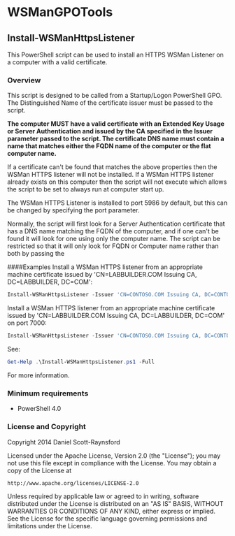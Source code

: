 WSManGPOTools
==========

## Install-WSManHttpsListener
This PowerShell script can be used to install an HTTPS WSMan Listener on a computer with a valid certificate.

### Overview
This script is designed to be called from a Startup/Logon PowerShell GPO. The Distinguished Name of the certificate issuer must be passed to the script.

**The computer MUST have a valid certificate with an Extended Key Usage or Server Authentication and issued by the CA specified in the Issuer parameter passed to the script. The certificate DNS name must contain a name that matches either the FQDN name of the computer or the flat computer name.**

If a certificate can't be found that matches the above properties then the WSMan HTTPS listener will not be installed. If a WSMan HTTPS listener already exists on this computer then the script will not execute which allows the script to be set to always run at computer start up.

The WSMan HTTPS Listener is installed to port 5986 by default, but this can be changed by specifying the port parameter.

Normally, the script will first look for a Server Authentication certificate that has a DNS name matching the FQDN of the computer, and if one can't be found it will look for one using only the computer name. The script can be restricted so that it will only look for FQDN or Computer name rather than both by passing the 

####Examples
Install a WSMan HTTPS listener from an appropriate machine certificate issued by 'CN=LABBUILDER.COM Issuing CA, DC=LABBUILDER, DC=COM':
```powershell
Install-WSManHttpsListener -Issuer 'CN=CONTOSO.COM Issuing CA, DC=CONTOSO, DC=COM'
```

Install a WSMan HTTPS listener from an appropriate machine certificate issued by 'CN=LABBUILDER.COM Issuing CA, DC=LABBUILDER, DC=COM' on port 7000:
```powershell
Install-WSManHttpsListener -Issuer 'CN=CONTOSO.COM Issuing CA, DC=CONTOSO, DC=COM' -Port 7000
```

See:
```powershell
Get-Help .\Install-WSManHttpsListener.ps1 -Full
```
For more information.


### Minimum requirements

- PowerShell 4.0


### License and Copyright

Copyright 2014 Daniel Scott-Raynsford

Licensed under the Apache License, Version 2.0 (the "License");
you may not use this file except in compliance with the License.
You may obtain a copy of the License at

    http://www.apache.org/licenses/LICENSE-2.0

Unless required by applicable law or agreed to in writing, software
distributed under the License is distributed on an "AS IS" BASIS,
WITHOUT WARRANTIES OR CONDITIONS OF ANY KIND, either express or implied.
See the License for the specific language governing permissions and
limitations under the License.
